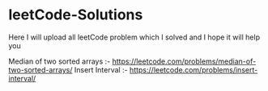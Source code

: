 # leetCode-Solutions
Here I will upload all leetCode problem which I solved and I hope it will help you

Median of two sorted arrays :- https://leetcode.com/problems/median-of-two-sorted-arrays/
Insert Interval :- https://leetcode.com/problems/insert-interval/
